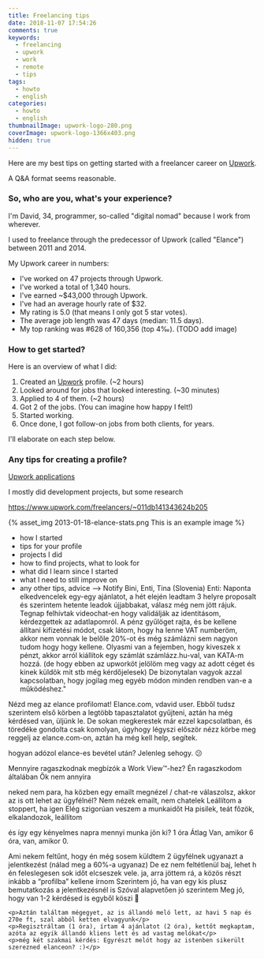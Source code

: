 ```yaml
---
title: Freelancing tips
date: 2018-11-07 17:54:26
comments: true
keywords:
  - freelancing
  - upwork
  - work
  - remote
  - tips
tags:
  - howto
  - english
categories:
  - howto
  - english
thumbnailImage: upwork-logo-280.png
coverImage: upwork-logo-1366x403.png
hidden: true
---
```


Here are my best tips on getting started with a freelancer career on [Upwork](https://upwork.com).

A Q&A format seems reasonable.
<!-- more -->

### So, who are you, what's your experience?

I'm David, 34, programmer, so-called "digital nomad" because I work from wherever.

I used to freelance through the predecessor of Upwork (called "Elance") between 2011 and 2014.

My Upwork career in numbers:

- I've worked on 47 projects through Upwork.
- I've worked a total of 1,340 hours.
- I've earned ~$43,000 through Upwork.
- I've had an average hourly rate of $32.
- My rating is 5.0 (that means I only got 5 star votes).
- The average job length was 47 days (median: 11.5 days).
- My top ranking was #628 of 160,356 (top 4‰). (TODO add image)

### How to get started?

Here is an overview of what I did:

1. Created an [Upwork](https://upwork.com) profile. (~2 hours)
1. Looked around for jobs that looked interesting. (~30 minutes)
1. Applied to 4 of them. (~2 hours)
1. Got 2 of the jobs. (You can imagine how happy I felt!)
1. Started working.
1. Once done, I got follow-on jobs from both clients, for years.

I'll elaborate on each step below.

### Any tips for creating a profile?

<a href="/upwork-applications" target="_blank">Upwork applications</a>


I mostly did development projects, but some research

https://www.upwork.com/freelancers/~011db141343624b205

{% asset_img 2013-01-18-elance-stats.png This is an example image %}



- how I started
- tips for your profile
- projects I did
- how to find projects, what to look for
- what did I learn since I started
- what I need to still improve on
- any other tips, advice
--> Notify Bini, Enti, Tina (Slovenia)
Enti:
Naponta elkedvencelek egy-egy ajánlatot, a hét elején leadtam 3 helyre proposalt és szerintem hetente leadok újjabbakat, válasz még nem jött rájuk.
Tegnap felhívtak videochat-en hogy validálják az identitásom, kérdezgettek az adatlapomról.
A pénz gyűlöget rajta, és be kellene állítani kifizetési módot, csak látom, hogy ha lenne VAT numberöm, akkor nem vonnak le belőle 20%-ot és még számlázni sem nagyon tudom hogy hogy kellene. Olyasmi van a fejemben, hogy kiveszek x pénzt, akkor arról kiállítok egy számlát számlázz.hu-val, van KATA-m hozzá. (de hogy ebben az upworköt jelölöm meg vagy az adott céget és kinek küldök mit stb még kérdőjelesek)
De bizonytalan vagyok azzal kapcsolatban, hogy jogilag meg egyéb módon minden rendben van-e a működéshez."


Nézd meg az elance profilomat! Elance.com, vdavid user. Ebből tudsz szerintem első körben a legtöbb tapasztalatot gyűjteni, aztán ha még kérdésed van, üljünk le. De sokan megkerestek már ezzel kapcsolatban, és töredéke gondolta csak komolyan, úgyhogy légyszi először nézz körbe meg reggelj az elance.com-on, aztán ha még kell help, segítek.

hogyan adózol elance-es bevétel után?
Jelenleg sehogy. 😕

Mennyire ragaszkodnak megbízók a Work View™-hez?
Én ragaszkodom általában
Ők nem annyira

neked nem para, ha közben egy emailt megnézel / chat-re válaszolsz, akkor az is ott lehet az ügyfélnél?
Nem nézek emailt, nem chatelek
Leállítom a stoppert, ha igen
Elég szigorúan veszem a munkaidőt
Ha pisilek, teát főzök, elkalandozok, leállítom

és így egy kényelmes napra mennyi munka jön ki?
1 óra
Átlag
Van, amikor 6 óra, van, amikor 0.

Ami nekem feltűnt, hogy én még sosem küldtem 2 ügyfélnek ugyanazt a jelentkezést (nálad meg a 60%-a ugyanaz)
De ez nem feltétlenül baj, lehet h én feleslegesen sok időt elcseszek vele.
ja, arra jöttem rá, a közös részt inkább a “profilba” kellene írnom
Szerintem jó, ha van egy kis plusz bemutatkozás a jelentkezésnél is
Szóval alapvetően jó szerintem
Meg jó, hogy van 1-2 kérdésed is egyből
köszi 🙂



    <p>Aztán találtam mégegyet, az is állandó meló lett, az havi 5 nap és 270e ft, szal abból ketten elvagyunk</p>
    <p>Regisztráltam (1 óra), írtam 4 ajánlatot (2 óra), kettőt megkaptam, azóta az egyik állandó kliens lett és ad vastag melókat</p>
    <p>még két szakmai kérdés: Egyrészt melót hogy az istenben sikerült szerezned elanceon? :)</p>


